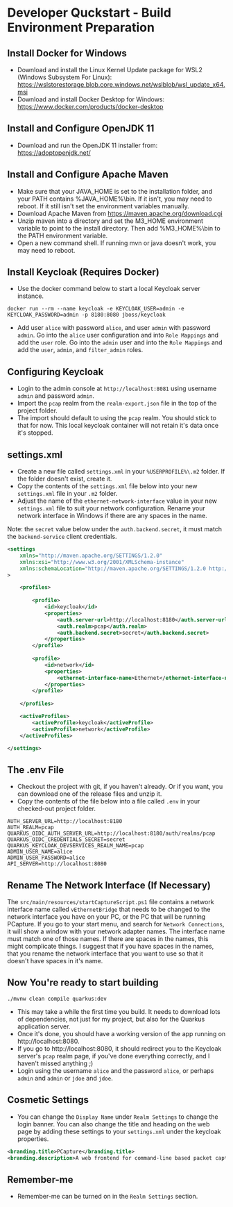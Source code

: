 # Developer Quckstart - Build Environment Preparation

## Install Docker for Windows

- Download and install the Linux Kernel Update package for WSL2 (Windows Subsystem For Linux): https://wslstorestorage.blob.core.windows.net/wslblob/wsl_update_x64.msi
- Download and install Docker Desktop for Windows: https://www.docker.com/products/docker-desktop

## Install and Configure OpenJDK 11

- Download and run the OpenJDK 11 installer from: https://adoptopenjdk.net/

## Install and Configure Apache Maven

- Make sure that your JAVA_HOME is set to the installation folder, and your PATH contains %JAVA_HOME%\bin. If it isn't, you may need to reboot. If it still isn't set the environment variables manually.
- Download Apache Maven from https://maven.apache.org/download.cgi
- Unzip maven into a directory and set the M3_HOME environment variable to point to the install directory. Then add %M3_HOME%\bin to the PATH environment variable.
- Open a new command shell. If running mvn or java doesn't work, you may need to reboot.

## Install Keycloak (Requires Docker)

- Use the docker command below to start a local Keycloak server instance.

```shell
docker run --rm --name keycloak -e KEYCLOAK_USER=admin -e KEYCLOAK_PASSWORD=admin -p 8180:8080 jboss/keycloak
```

- Add user `alice` with password `alice`, and user `admin` with password `admin`. Go into the `alice` user configuration and into `Role Mappings` and add the `user` role. Go into the `admin` user and into the `Role Mappings` and add the `user`, `admin`, and `filter_admin` roles.

## Configuring Keycloak

- Login to the admin console at `http://localhost:8081` using username `admin` and password `admin`.
- Import the `pcap` realm from the `realm-export.json` file in the top of the project folder.
- The import should default to using the `pcap` realm. You should stick to that for now. This local keycloak container will not retain it's data once it's stopped.

## settings.xml

- Create a new file called `settings.xml` in your `%USERPROFILE%\.m2` folder. If the folder doesn't exist, create it.
- Copy the contents of the `settings.xml` file below into your new `settings.xml` file in your `.m2` folder.
- Adjust the name of the `ethernet-network-interface` value in your new `settings.xml` file to suit your network configuration. Rename your network interface in Windows if there are any spaces in the name.

Note: the `secret` value below under the `auth.backend.secret`, it must match the `backend-service` client credentials.

```xml
<settings 
    xmlns="http://maven.apache.org/SETTINGS/1.2.0"
    xmlns:xsi="http://www.w3.org/2001/XMLSchema-instance"
    xmlns:schemaLocation="http://maven.apache.org/SETTINGS/1.2.0 http://maven.apache.org/xsd/settings-1.2.0.xsd"
>

    <profiles>
        
        <profile>
            <id>keycloak</id>
            <properties>
                <auth.server-url>http://localhost:8180</auth.server-url>
                <auth.realm>pcap</auth.realm>
                <auth.backend.secret>secret</auth.backend.secret>
            </properties>
        </profile>
        
        <profile>
            <id>network</id>
            <properties>
                <ethernet-interface-name>Ethernet</ethernet-interface-name>
            </properties>
        </profile>
        
    </profiles>

    <activeProfiles>
        <activeProfile>keycloak</activeProfile>
        <activeProfile>network</activeProfile>
    </activeProfiles>

</settings>
```

## The .env File

- Checkout the project with git, if you haven't already. Or if you want, you can download one of the release files and unzip it.
- Copy the contents of the file below into a file called `.env` in your checked-out project folder.

```shell script
AUTH_SERVER_URL=http://localhost:8180
AUTH_REALM=pcap
QUARKUS_OIDC_AUTH_SERVER_URL=http://localhost:8180/auth/realms/pcap
QUARKUS_OIDC_CREDENTIALS_SECRET=secret
QUARKUS_KEYCLOAK_DEVSERVICES_REALM_NAME=pcap
ADMIN_USER_NAME=alice
ADMIN_USER_PASSWORD=alice
API_SERVER=http://localhost:8080
```

## Rename The Network Interface (If Necessary)

The `src/main/resources/startCaptureScript.ps1` file contains a network interface name called `vEthernetBridge` that needs to be changed to the network interface you have on your PC, or the PC that will be running PCapture. If you go to your start menu, and search for `Network Connections`, it will show a window with your network adapter names. The interface name must match one of those names. If there are spaces in the names, this might complicate things. I suggest that if you have spaces in the names, that you rename the network interface that you want to use so that it doesn't have spaces in it's name.

## Now You're ready to start building

```shell
./mvnw clean compile quarkus:dev
```

- This may take a while the first time you build. It needs to download lots of dependencies, not just for my project, but also for the Quarkus application server.
- Once it's done, you should have a working version of the app running on http://localhost:8080.
- If you go to http://localhost:8080, it should redirect you to the Keycloak server's `pcap` realm page, if you've done everything correctly, and I haven't missed anything ;)
- Login using the username `alice` and the password `alice`, or perhaps `admin` and `admin` or `jdoe` and `jdoe`.

## Cosmetic Settings

- You can change the `Display Name` under `Realm Settings` to change the login banner. You can also change the title and heading on the web page by adding these settings to your `settings.xml` under the keycloak properties.

```xml
<branding.title>PCapture</branding.title>
<branding.description>A web frontend for command-line based packet capture tools.</branding.description>
```

## Remember-me

- Remember-me can be turned on in the `Realm Settings` section.
